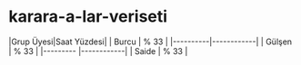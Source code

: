 # karara-a-lar-veriseti

|Grup Üyesi|Saat Yüzdesi|
| Burcu    |      % 33  |
|----------|------------|
| Gülşen   |      % 33  | 
|--------- |------------|
| Saide    |      % 33  |
